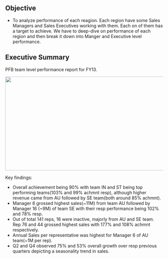 
## **Objective**
- To analyze performance of each reagion. Each region have some Sales Managers and Sales Executives working with them. Each on of them has a target to achieve. We have to deep-dive on performance of each region and then break it down into Manger and Executive level performance.

## **Executive Summary**

PFB team level performance report for FY13.

  <p align="center">
  <img width="700" height="300" src="https://github.com/shivbhanu/Data_Analyst-Portfolio_Project/blob/main/Excel_Projects/Sales_Team_Performance/summary_view.png">
</p>

 
 


Key findings:
- Overall achievement being 90% with team IN and ST being top performing teams(103% and 99% achmnt resp), although higher revenue came from AU followed by SE team(both around 85% achmnt).
- Manager 6 grossed highest sales(~11M) from team AU followed by Manager 16 (~9M) of team SE with their resp performance being 102% and 78% resp.
-	Out of total 141 reps, 16 were inactive, majorly from AU and SE team. Rep 76 and 44 grossed highest sales with 177% and 108% achmnt respectively.
-	Annual Sales per representative was highest for Manager 6 of AU team(~1M per rep).
-	Q2 and Q4 observed 75% and 53% overall growth over resp previous quarters depicting a seasonality trend in sales.




